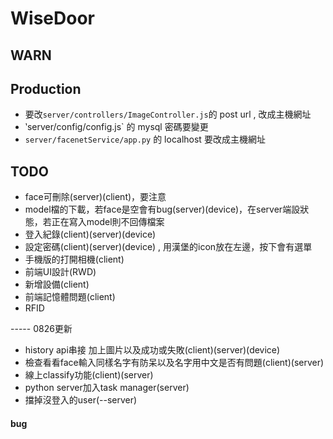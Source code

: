 # WiseDoor

## WARN

## Production
- 要改`server/controllers/ImageController.js`的 post url , 改成主機網址
- ‵server/config/config.js` 的 mysql 密碼要變更
- `server/facenetService/app.py` 的 localhost 要改成主機網址

## TODO
- face可刪除(server)(client)，要注意
- model檔的下載，若face是空會有bug(server)(device)，在server端設狀態，若正在寫入model則不回傳檔案
- 登入紀錄(client)(server)(device)
- 設定密碼(client)(server)(device) , 用漢堡的icon放在左邊，按下會有選單
- 手機版的打開相機(client)
- 前端UI設計(RWD)
- 新增設備(client)
- 前端記憶體問題(client)
- RFID

----- 0826更新
- history api串接 加上圖片以及成功或失敗(client)(server)(device)
- 檢查看看face輸入同樣名字有防呆以及名字用中文是否有問題(client)(server)
- 線上classify功能(client)(server)
- python server加入task manager(server)
- 擋掉沒登入的user(--server)

#### bug